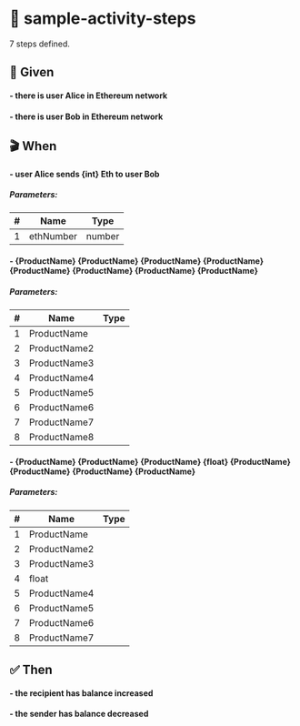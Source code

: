# 📗 sample-activity-steps


7 steps defined.

## 📍 Given

#### - there is user Alice in Ethereum network

#### - there is user Bob in Ethereum network

## 🎬 When

#### - user Alice sends {int} Eth to user Bob

##### Parameters:

|  #  | Name | Type |
| --- | ---- | ---- |
| 1 | ethNumber | number |

#### - {ProductName} {ProductName} {ProductName} {ProductName} {ProductName} {ProductName} {ProductName} {ProductName}

##### Parameters:

|  #  | Name | Type |
| --- | ---- | ---- |
| 1 | ProductName |
| 2 | ProductName2 |
| 3 | ProductName3 |
| 4 | ProductName4 |
| 5 | ProductName5 |
| 6 | ProductName6 |
| 7 | ProductName7 |
| 8 | ProductName8 |

#### - {ProductName} {ProductName} {ProductName} {float} {ProductName} {ProductName} {ProductName} {ProductName}

##### Parameters:

|  #  | Name | Type |
| --- | ---- | ---- |
| 1 | ProductName |
| 2 | ProductName2 |
| 3 | ProductName3 |
| 4 | float |
| 5 | ProductName4 |
| 6 | ProductName5 |
| 7 | ProductName6 |
| 8 | ProductName7 |

## ✅ Then

#### - the recipient has balance increased

#### - the sender has balance decreased
